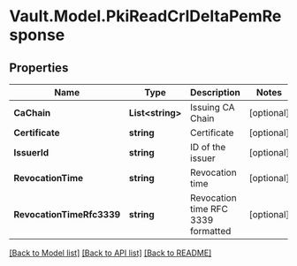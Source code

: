 # Vault.Model.PkiReadCrlDeltaPemResponse

## Properties

Name | Type | Description | Notes
------------ | ------------- | ------------- | -------------
**CaChain** | **List&lt;string&gt;** | Issuing CA Chain | [optional] 
**Certificate** | **string** | Certificate | [optional] 
**IssuerId** | **string** | ID of the issuer | [optional] 
**RevocationTime** | **string** | Revocation time | [optional] 
**RevocationTimeRfc3339** | **string** | Revocation time RFC 3339 formatted | [optional] 

[[Back to Model list]](../README.md#documentation-for-models) [[Back to API list]](../README.md#documentation-for-api-endpoints) [[Back to README]](../README.md)

